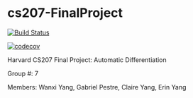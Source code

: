 # cs207-FinalProject

[![Build Status](https://travis-ci.org/awesomediff/cs207-FinalProject.svg?branch=master)](https://travis-ci.org/awesomediff/cs207-FinalProject)


[![codecov](https://codecov.io/gh/awesomediff/cs207-FinalProject/branch/master/graph/badge.svg)](https://codecov.io/gh/awesomediff/cs207-FinalProject)

Harvard CS207 Final Project: Automatic Differentiation

Group #: 7  

Members: Wanxi Yang, Gabriel Pestre, Claire Yang, Erin Yang  

